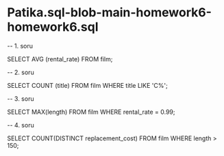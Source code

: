 # Patika.sql-blob-main-homework6-homework6.sql

-- 1. soru

SELECT AVG (rental_rate)  FROM film;

-- 2. soru

SELECT COUNT (title) FROM film
WHERE title LIKE 'C%';

-- 3. soru

SELECT MAX(length) FROM film
WHERE rental_rate = 0.99;

-- 4. soru


SELECT COUNT(DISTINCT replacement_cost) FROM film
WHERE length > 150;

